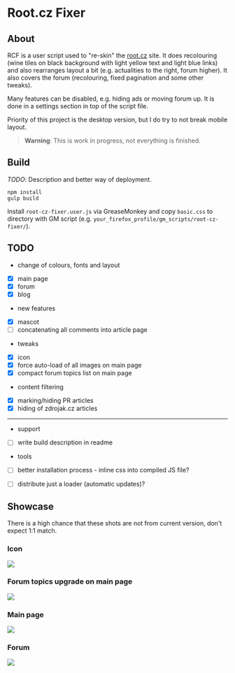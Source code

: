 # Root.cz Fixer

## About

RCF is a user script used to "re-skin" the [root.cz](http://root.cz) site.
It does recolouring (wine tiles on black background with light yellow text and light blue links) and also rearranges layout a bit (e.g. actualities to the right, forum higher). It also covers the forum (recolouring, fixed pagination and some other tweaks).

Many features can be disabled, e.g. hiding ads or moving forum up. It is done in a settings section in top of the script file.

Priority of this project is the desktop version, but I do try to not break mobile layout.

> **Warning**: This is work in progress, not everything is finished.


## Build

*TODO*: Description and better way of deployment.

```
npm install
gulp build
```
Install `root-cz-fixer.user.js` via GreaseMonkey and copy `basic.css` to directory with GM script (e.g. `your_firefox_profile/gm_scripts/root-cz-fixer/`).


## TODO

* change of colours, fonts and layout
 * [x] main page
 * [x] forum
 * [x] blog

* new features
 * [x] mascot
 * [ ] concatenating all comments into article page

* tweaks
 * [x] icon
 * [x] force auto-load of all images on main page
 * [x] compact forum topics list on main page

* content filtering
 * [x] marking/hiding PR articles
 * [x] hiding of zdrojak.cz articles

***

* support
 * [ ] write build description in readme

* tools
 * [ ] better installation process - inline css into compiled JS file?
 * [ ] distribute just a loader (automatic updates)?


## Showcase

There is a high chance that these shots are not from current version, don't expect 1:1 match.

### Icon
![](http://i.imgur.com/pDdhNKz.png)

### Forum topics upgrade on main page
![](http://i.imgur.com/haYcghA.png)

### Main page
![](http://i.imgur.com/gq4E76R.png)

### Forum
![](http://i.imgur.com/6hJWNV6.png)
